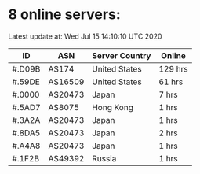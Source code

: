 # 8 online servers:

Latest update at: Wed Jul 15 14:10:10 UTC 2020

| ID | ASN | Server Country | Online |
| -- | --- | -------------- | ------ |
| #.D09B | AS174 | United States | 129 hrs |
| #.59DE | AS16509 | United States | 61 hrs |
| #.0000 | AS20473 | Japan | 7 hrs |
| #.5AD7 | AS8075 | Hong Kong | 1 hrs |
| #.3A2A | AS20473 | Japan | 1 hrs |
| #.8DA5 | AS20473 | Japan | 2 hrs |
| #.A4A8 | AS20473 | Japan | 1 hrs |
| #.1F2B | AS49392 | Russia | 1 hrs |

